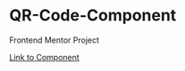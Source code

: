 # QR-Code-Component
Frontend Mentor Project

[Link to Component](www.qr-codecomponent-frontendmentor.netlify.app)
